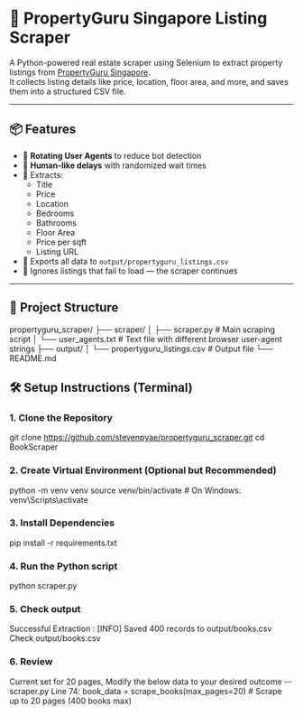 # 🏡 PropertyGuru Singapore Listing Scraper

A Python-powered real estate scraper using Selenium to extract property listings from [PropertyGuru Singapore](https://www.propertyguru.com.sg).  
It collects listing details like price, location, floor area, and more, and saves them into a structured CSV file.

---

## 📦 Features

- 🔄 **Rotating User Agents** to reduce bot detection
- 🧠 **Human-like delays** with randomized wait times
- 🔎 Extracts:
  - Title
  - Price
  - Location
  - Bedrooms
  - Bathrooms
  - Floor Area
  - Price per sqft
  - Listing URL
- 📄 Exports all data to `output/propertyguru_listings.csv`
- 🚫 Ignores listings that fail to load — the scraper continues
---

## 📁 Project Structure

propertyguru_scraper/
├── scraper/
│ ├── scraper.py # Main scraping script
│ └── user_agents.txt # Text file with different browser user-agent strings
├── output/
│ └── propertyguru_listings.csv # Output file
└── README.md

## 🛠️ Setup Instructions (Terminal)

### 1. Clone the Repository
git clone https://github.com/stevenpyae/propertyguru_scraper.git
cd BookScraper

### 2. Create Virtual Environment (Optional but Recommended)
python -m venv venv
source venv/bin/activate  # On Windows: venv\Scripts\activate

### 3. Install Dependencies
pip install -r requirements.txt

### 4. Run the Python script
python scraper.py

### 5. Check output 
Successful Extraction : [INFO] Saved 400 records to output/books.csv
Check output/books.csv

### 6. Review
Current set for 20 pages, Modify the below data to your desired outcome
--scraper.py Line 74: book_data = scrape_books(max_pages=20)  # Scrape up to 20 pages (400 books max)